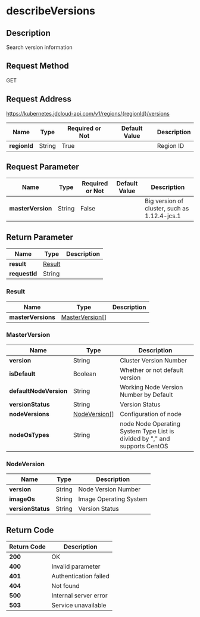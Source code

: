 # describeVersions


## Description
Search version information

## Request Method
GET

## Request Address
https://kubernetes.jdcloud-api.com/v1/regions/{regionId}/versions

|Name|Type|Required or Not|Default Value|Description|
|---|---|---|---|---|
|**regionId**|String|True| |Region ID|

## Request Parameter
|Name|Type|Required or Not|Default Value|Description|
|---|---|---|---|---|
|**masterVersion**|String|False| |Big version of cluster, such as 1.12.4-jcs.1|


## Return Parameter
|Name|Type|Description|
|---|---|---|
|**result**|[Result](describeversions#result)| |
|**requestId**|String| |

### <div id="result">Result</div>
|Name|Type|Description|
|---|---|---|
|**masterVersions**|[MasterVersion[]](describeversions#masterversion)| |
### <div id="masterversion">MasterVersion</div>
|Name|Type|Description|
|---|---|---|
|**version**|String|Cluster Version Number|
|**isDefault**|Boolean|Whether or not default version|
|**defaultNodeVersion**|String|Working Node Version Number by Default|
|**versionStatus**|String|Version Status|
|**nodeVersions**|[NodeVersion[]](describeversions#nodeversion)|Configuration of node|
|**nodeOsTypes**|String|node Node Operating System Type List is divided by "," and supports CentOS|Windows now|
### <div id="nodeversion">NodeVersion</div>
|Name|Type|Description|
|---|---|---|
|**version**|String|Node Version Number|
|**imageOs**|String|Image Operating System|
|**versionStatus**|String|Version Status|

## Return Code
|Return Code|Description|
|---|---|
|**200**|OK|
|**400**|Invalid parameter|
|**401**|Authentication failed|
|**404**|Not found|
|**500**|Internal server error|
|**503**|Service unavailable|

